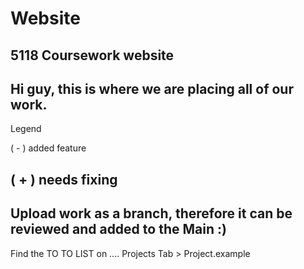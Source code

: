 # Website
5118 Coursework website
----------------------------
Hi guy, this is where we are placing all of our work.
----------------------------
Legend

( - ) added feature

( + ) needs fixing
---------------------------
Upload work as a branch, therefore it can be reviewed and added to the Main :)
---------------------------

Find the TO TO LIST on ....
Projects Tab > Project.example
